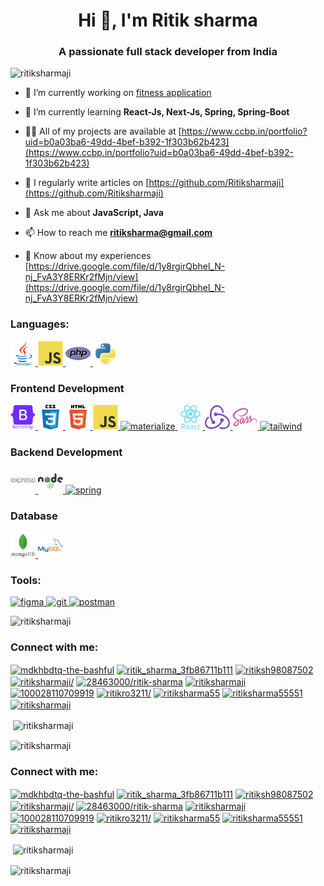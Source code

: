 <h1 align="center">Hi 👋, I'm Ritik sharma</h1>
<h3 align="center">A passionate full stack developer from India</h3>

<p align="left"> <img src="https://komarev.com/ghpvc/?username=ritiksharmaji&label=Profile%20views&color=0e75b6&style=flat" alt="ritiksharmaji" /> </p>

- 🔭 I’m currently working on [fitness application](https://rkjfitness-app.vercel.app/)

- 🌱 I’m currently learning **React-Js, Next-Js, Spring, Spring-Boot**

- 👨‍💻 All of my projects are available at [https://www.ccbp.in/portfolio?uid=b0a03ba6-49dd-4bef-b392-1f303b62b423](https://www.ccbp.in/portfolio?uid=b0a03ba6-49dd-4bef-b392-1f303b62b423)

- 📝 I regularly write articles on [https://github.com/Ritiksharmaji](https://github.com/Ritiksharmaji)

- 💬 Ask me about **JavaScript, Java**

- 📫 How to reach me **ritiksharma@gmail.com**

- 📄 Know about my experiences [https://drive.google.com/file/d/1y8rgirQbhel_N-nj_FvA3Y8ERKr2fMjn/view](https://drive.google.com/file/d/1y8rgirQbhel_N-nj_FvA3Y8ERKr2fMjn/view)


<h3 align="left">Languages:</h3>
<p align="left"> <a href="https://www.java.com" target="_blank" rel="noreferrer"> <img src="https://raw.githubusercontent.com/devicons/devicon/master/icons/java/java-original.svg" alt="java" width="40" height="40"/> </a> <a href="https://developer.mozilla.org/en-US/docs/Web/JavaScript" target="_blank" rel="noreferrer"> <img src="https://raw.githubusercontent.com/devicons/devicon/master/icons/javascript/javascript-original.svg" alt="javascript" width="40" height="40"/> </a> <a href="https://www.php.net" target="_blank" rel="noreferrer"> <img src="https://raw.githubusercontent.com/devicons/devicon/master/icons/php/php-original.svg" alt="php" width="40" height="40"/> </a> <a href="https://www.python.org" target="_blank" rel="noreferrer"> <img src="https://raw.githubusercontent.com/devicons/devicon/master/icons/python/python-original.svg" alt="python" width="40" height="40"/> </a> </p>

<h3 align="left">Frontend Development</h3>
<p align="left"> <a href="https://getbootstrap.com" target="_blank" rel="noreferrer"> <img src="https://raw.githubusercontent.com/devicons/devicon/master/icons/bootstrap/bootstrap-plain-wordmark.svg" alt="bootstrap" width="40" height="40"/> </a> <a href="https://www.w3schools.com/css/" target="_blank" rel="noreferrer"> <img src="https://raw.githubusercontent.com/devicons/devicon/master/icons/css3/css3-original-wordmark.svg" alt="css3" width="40" height="40"/> </a> <a href="https://www.w3.org/html/" target="_blank" rel="noreferrer"> <img src="https://raw.githubusercontent.com/devicons/devicon/master/icons/html5/html5-original-wordmark.svg" alt="html5" width="40" height="40"/> </a> <a href="https://developer.mozilla.org/en-US/docs/Web/JavaScript" target="_blank" rel="noreferrer"> <img src="https://raw.githubusercontent.com/devicons/devicon/master/icons/javascript/javascript-original.svg" alt="javascript" width="40" height="40"/> </a> <a href="https://materializecss.com/" target="_blank" rel="noreferrer"> <img src="https://raw.githubusercontent.com/prplx/svg-logos/5585531d45d294869c4eaab4d7cf2e9c167710a9/svg/materialize.svg" alt="materialize" width="40" height="40"/> </a> <a href="https://reactjs.org/" target="_blank" rel="noreferrer"> <img src="https://raw.githubusercontent.com/devicons/devicon/master/icons/react/react-original-wordmark.svg" alt="react" width="40" height="40"/> </a> <a href="https://redux.js.org" target="_blank" rel="noreferrer"> <img src="https://raw.githubusercontent.com/devicons/devicon/master/icons/redux/redux-original.svg" alt="redux" width="40" height="40"/> </a> <a href="https://sass-lang.com" target="_blank" rel="noreferrer"> <img src="https://raw.githubusercontent.com/devicons/devicon/master/icons/sass/sass-original.svg" alt="sass" width="40" height="40"/> </a> <a href="https://tailwindcss.com/" target="_blank" rel="noreferrer"> <img src="https://www.vectorlogo.zone/logos/tailwindcss/tailwindcss-icon.svg" alt="tailwind" width="40" height="40"/> </a> </p>

<h3 align="left">Backend Development</h3>
<p align="left"> <a href="https://expressjs.com" target="_blank" rel="noreferrer"> <img src="https://raw.githubusercontent.com/devicons/devicon/master/icons/express/express-original-wordmark.svg" alt="express" width="40" height="40"/> </a> <a href="https://nodejs.org" target="_blank" rel="noreferrer"> <img src="https://raw.githubusercontent.com/devicons/devicon/master/icons/nodejs/nodejs-original-wordmark.svg" alt="nodejs" width="40" height="40"/> </a> <a href="https://spring.io/" target="_blank" rel="noreferrer"> <img src="https://www.vectorlogo.zone/logos/springio/springio-icon.svg" alt="spring" width="40" height="40"/> </a> </p>

<h3 align="left">Database</h3>
<p align="left"> <a href="https://www.mongodb.com/" target="_blank" rel="noreferrer"> <img src="https://raw.githubusercontent.com/devicons/devicon/master/icons/mongodb/mongodb-original-wordmark.svg" alt="mongodb" width="40" height="40"/> </a> <a href="https://www.mysql.com/" target="_blank" rel="noreferrer"> <img src="https://raw.githubusercontent.com/devicons/devicon/master/icons/mysql/mysql-original-wordmark.svg" alt="mysql" width="40" height="40"/> </a> </p>

<h3 align="left">Tools:</h3>
<p align="left"> <a href="https://www.figma.com/" target="_blank" rel="noreferrer"> <img src="https://www.vectorlogo.zone/logos/figma/figma-icon.svg" alt="figma" width="40" height="40"/> </a> <a href="https://git-scm.com/" target="_blank" rel="noreferrer"> <img src="https://www.vectorlogo.zone/logos/git-scm/git-scm-icon.svg" alt="git" width="40" height="40"/> </a> <a href="https://postman.com" target="_blank" rel="noreferrer"> <img src="https://www.vectorlogo.zone/logos/getpostman/getpostman-icon.svg" alt="postman" width="40" height="40"/> </a> </p>
<p><img align="left" src="https://github-readme-stats.vercel.app/api/top-langs?username=ritiksharmaji&show_icons=true&locale=en&layout=compact" alt="ritiksharmaji" /></p>

<br>
<h3 align="left">Connect with me:</h3>
<p align="left">
<a href="https://codepen.io/mdkhbdtq-the-bashful" target="blank"><img align="center" src="https://raw.githubusercontent.com/rahuldkjain/github-profile-readme-generator/master/src/images/icons/Social/codepen.svg" alt="mdkhbdtq-the-bashful" height="30" width="40" /></a>
<a href="https://dev.to/ritik_sharma_3fb86711b111" target="blank"><img align="center" src="https://raw.githubusercontent.com/rahuldkjain/github-profile-readme-generator/master/src/images/icons/Social/devto.svg" alt="ritik_sharma_3fb86711b111" height="30" width="40" /></a>
<a href="https://twitter.com/ritiksh98087502" target="blank"><img align="center" src="https://raw.githubusercontent.com/rahuldkjain/github-profile-readme-generator/master/src/images/icons/Social/twitter.svg" alt="ritiksh98087502" height="30" width="40" /></a>
<a href="https://linkedin.com/in/ritiksharmaji/" target="blank"><img align="center" src="https://raw.githubusercontent.com/rahuldkjain/github-profile-readme-generator/master/src/images/icons/Social/linked-in-alt.svg" alt="ritiksharmaji/" height="30" width="40" /></a>
<a href="https://stackoverflow.com/users/28463000/ritik-sharma" target="blank"><img align="center" src="https://raw.githubusercontent.com/rahuldkjain/github-profile-readme-generator/master/src/images/icons/Social/stack-overflow.svg" alt="28463000/ritik-sharma" height="30" width="40" /></a>
<a href="https://codesandbox.com/ritiksharmaji" target="blank"><img align="center" src="https://raw.githubusercontent.com/rahuldkjain/github-profile-readme-generator/master/src/images/icons/Social/codesandbox.svg" alt="ritiksharmaji" height="30" width="40" /></a>
<a href="https://fb.com/100028110709919" target="blank"><img align="center" src="https://raw.githubusercontent.com/rahuldkjain/github-profile-readme-generator/master/src/images/icons/Social/facebook.svg" alt="100028110709919" height="30" width="40" /></a>
<a href="https://instagram.com/ritikro3211/" target="blank"><img align="center" src="https://raw.githubusercontent.com/rahuldkjain/github-profile-readme-generator/master/src/images/icons/Social/instagram.svg" alt="ritikro3211/" height="30" width="40" /></a>
<a href="https://www.codechef.com/users/ritiksharma55" target="blank"><img align="center" src="https://cdn.jsdelivr.net/npm/simple-icons@3.1.0/icons/codechef.svg" alt="ritiksharma55" height="30" width="40" /></a>
<a href="https://www.hackerrank.com/ritiksharma55551" target="blank"><img align="center" src="https://raw.githubusercontent.com/rahuldkjain/github-profile-readme-generator/master/src/images/icons/Social/hackerrank.svg" alt="ritiksharma55551" height="30" width="40" /></a>
<a href="https://www.topcoder.com/members/ritiksharmaji" target="blank"><img align="center" src="https://raw.githubusercontent.com/rahuldkjain/github-profile-readme-generator/master/src/images/icons/Social/topcoder.svg" alt="ritiksharmaji" height="30" width="40" /></a>
</p>

<p>&nbsp;<img align="center" src="https://github-readme-stats.vercel.app/api?username=ritiksharmaji&show_icons=true&locale=en" alt="ritiksharmaji" /></p>




<p><img align="center" src="https://github-readme-streak-stats.herokuapp.com/?user=ritiksharmaji&" alt="ritiksharmaji" /></p>

<h3 align="left">Connect with me:</h3>
<p align="left">
  <a href="https://codepen.io/mdkhbdtq-the-bashful" target="blank"><img align="center" src="https://raw.githubusercontent.com/rahuldkjain/github-profile-readme-generator/master/src/images/icons/Social/codepen.svg" alt="mdkhbdtq-the-bashful" height="30" width="40" /></a>
  <a href="https://dev.to/ritik_sharma_3fb86711b111" target="blank"><img align="center" src="https://raw.githubusercontent.com/rahuldkjain/github-profile-readme-generator/master/src/images/icons/Social/devto.svg" alt="ritik_sharma_3fb86711b111" height="30" width="40" /></a>
  <a href="https://twitter.com/ritiksh98087502" target="blank"><img align="center" src="https://raw.githubusercontent.com/rahuldkjain/github-profile-readme-generator/master/src/images/icons/Social/twitter.svg" alt="ritiksh98087502" height="30" width="40" /></a>
  <a href="https://linkedin.com/in/ritiksharmaji/" target="blank"><img align="center" src="https://raw.githubusercontent.com/rahuldkjain/github-profile-readme-generator/master/src/images/icons/Social/linked-in-alt.svg" alt="ritiksharmaji/" height="30" width="40" /></a>
  <a href="https://stackoverflow.com/users/28463000/ritik-sharma" target="blank"><img align="center" src="https://raw.githubusercontent.com/rahuldkjain/github-profile-readme-generator/master/src/images/icons/Social/stack-overflow.svg" alt="28463000/ritik-sharma" height="30" width="40" /></a>
  <a href="https://codesandbox.com/ritiksharmaji" target="blank"><img align="center" src="https://raw.githubusercontent.com/rahuldkjain/github-profile-readme-generator/master/src/images/icons/Social/codesandbox.svg" alt="ritiksharmaji" height="30" width="40" /></a>
  <a href="https://fb.com/100028110709919" target="blank"><img align="center" src="https://raw.githubusercontent.com/rahuldkjain/github-profile-readme-generator/master/src/images/icons/Social/facebook.svg" alt="100028110709919" height="30" width="40" /></a>
  <a href="https://instagram.com/ritikro3211/" target="blank"><img align="center" src="https://raw.githubusercontent.com/rahuldkjain/github-profile-readme-generator/master/src/images/icons/Social/instagram.svg" alt="ritikro3211/" height="30" width="40" /></a>
  <a href="https://www.codechef.com/users/ritiksharma55" target="blank"><img align="center" src="https://cdn.jsdelivr.net/npm/simple-icons@3.1.0/icons/codechef.svg" alt="ritiksharma55" height="30" width="40" /></a>
  <a href="https://www.hackerrank.com/ritiksharma55551" target="blank"><img align="center" src="https://raw.githubusercontent.com/rahuldkjain/github-profile-readme-generator/master/src/images/icons/Social/hackerrank.svg" alt="ritiksharma55551" height="30" width="40" /></a>
  <a href="https://www.topcoder.com/members/ritiksharmaji" target="blank"><img align="center" src="https://raw.githubusercontent.com/rahuldkjain/github-profile-readme-generator/master/src/images/icons/Social/topcoder.svg" alt="ritiksharmaji" height="30" width="40" /></a>
</p>

<p>&nbsp;<img align="center" src="https://github-readme-stats.vercel.app/api?username=ritiksharmaji&show_icons=true&locale=en" alt="ritiksharmaji" /></p>

<p><img align="center" src="https://github-readme-streak-stats.herokuapp.com/?user=ritiksharmaji&" alt="ritiksharmaji" /></p>
